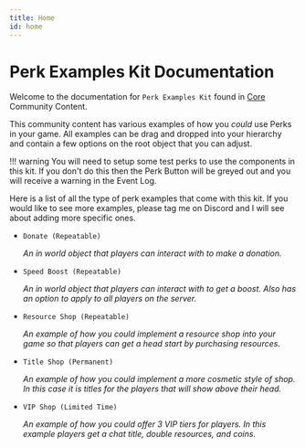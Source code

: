 ```yaml
---
title: Home
id: home
---
```


# Perk Examples Kit Documentation

Welcome to the documentation for `Perk Examples Kit` found in [Core](https://coregames.com) Community Content.

This community content has various examples of how you _could_ use Perks in your game.  All examples can be drag and dropped into your hierarchy and contain a few options on the root object that you can adjust.

!!! warning
	You will need to setup some test perks to use the components in this kit.  If you don't do this then the Perk Button will be greyed out and you will receive a warning in the Event Log.

Here is a list of all the type of perk examples that come with this kit.  If you would like to see more examples, please tag me on Discord and I will see about adding more specific ones.

 - `Donate (Repeatable)`

	*An in world object that players can interact with to make a donation.*

 - `Speed Boost (Repeatable)`

	*An in world object that players can interact with to get a boost.  Also has an option to apply to all players on the server.*

 - `Resource Shop (Repeatable)`

	*An example of how you could implement a resource shop into your game so that players can get a head start by purchasing resources.*

 - `Title Shop (Permanent)`

	*An example of how you could implement a more cosmetic style of shop.  In this case it is titles for the players that will show above their head.*

 - `VIP Shop (Limited Time)`

	*An example of how you could offer 3 VIP tiers for players.  In this example players get a chat title, double resources, and coins.*